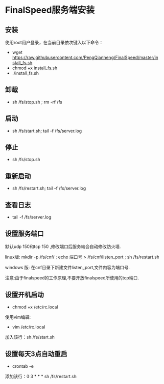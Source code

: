 # FinalSpeed服务端安装
## 安装
使用root用户登录，在当前目录依次键入以下命令：
* wget https://raw.githubusercontent.com/PengQianheng/FinalSpeed/master/install_fs.sh
* chmod +x install_fs.sh
* ./install_fs.sh 

## 卸载
* sh /fs/stop.sh ; rm -rf /fs

## 启动
* sh /fs/start.sh; tail -f /fs/server.log

## 停止
* sh /fs/stop.sh

## 重新启动
* sh /fs/restart.sh; tail -f /fs/server.log

## 查看日志
* tail -f /fs/server.log

## 设置服务端口
默认udp 150和tcp 150 ,修改端口后服务端会自动修改防火墙.

linux版: mkdir -p /fs/cnf/ ; echo 端口号 > /fs/cnf/listen_port ; sh /fs/restart.sh

windows 版: 在cnf目录下新建文件listen_port,文件内容为端口号.

注意:由于finalspeed的工作原理,不要开放finalspeed所使用的tcp端口.

## 设置开机启动
* chmod +x /etc/rc.local

使用vim编辑:

* vim /etc/rc.local

加入该行：sh /fs/start.sh

## 设置每天3点自动重启
* crontab -e

添加该行：0 3 * * *  sh /fs/restart.sh
